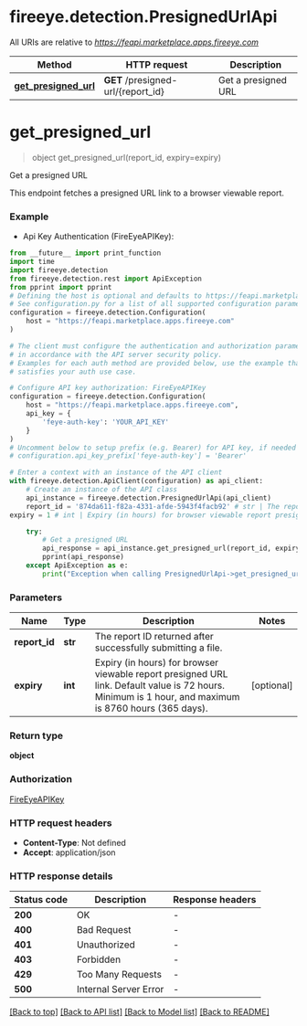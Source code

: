 # fireeye.detection.PresignedUrlApi

All URIs are relative to *https://feapi.marketplace.apps.fireeye.com*

Method | HTTP request | Description
------------- | ------------- | -------------
[**get_presigned_url**](PresignedUrlApi.md#get_presigned_url) | **GET** /presigned-url/{report_id} | Get a presigned URL


# **get_presigned_url**
> object get_presigned_url(report_id, expiry=expiry)

Get a presigned URL

This endpoint fetches a presigned URL link to a browser viewable report.

### Example

* Api Key Authentication (FireEyeAPIKey):
```python
from __future__ import print_function
import time
import fireeye.detection
from fireeye.detection.rest import ApiException
from pprint import pprint
# Defining the host is optional and defaults to https://feapi.marketplace.apps.fireeye.com
# See configuration.py for a list of all supported configuration parameters.
configuration = fireeye.detection.Configuration(
    host = "https://feapi.marketplace.apps.fireeye.com"
)

# The client must configure the authentication and authorization parameters
# in accordance with the API server security policy.
# Examples for each auth method are provided below, use the example that
# satisfies your auth use case.

# Configure API key authorization: FireEyeAPIKey
configuration = fireeye.detection.Configuration(
    host = "https://feapi.marketplace.apps.fireeye.com",
    api_key = {
        'feye-auth-key': 'YOUR_API_KEY'
    }
)
# Uncomment below to setup prefix (e.g. Bearer) for API key, if needed
# configuration.api_key_prefix['feye-auth-key'] = 'Bearer'

# Enter a context with an instance of the API client
with fireeye.detection.ApiClient(configuration) as api_client:
    # Create an instance of the API class
    api_instance = fireeye.detection.PresignedUrlApi(api_client)
    report_id = '874da611-f82a-4331-afde-5943f4facb92' # str | The report ID returned after successfully submitting a file.
expiry = 1 # int | Expiry (in hours) for browser viewable report presigned URL link. Default value is 72 hours.  Minimum is 1 hour, and maximum is 8760 hours (365 days). (optional)

    try:
        # Get a presigned URL
        api_response = api_instance.get_presigned_url(report_id, expiry=expiry)
        pprint(api_response)
    except ApiException as e:
        print("Exception when calling PresignedUrlApi->get_presigned_url: %s\n" % e)
```

### Parameters

Name | Type | Description  | Notes
------------- | ------------- | ------------- | -------------
 **report_id** | **str**| The report ID returned after successfully submitting a file. | 
 **expiry** | **int**| Expiry (in hours) for browser viewable report presigned URL link. Default value is 72 hours.  Minimum is 1 hour, and maximum is 8760 hours (365 days). | [optional] 

### Return type

**object**

### Authorization

[FireEyeAPIKey](../README.md#FireEyeAPIKey)

### HTTP request headers

 - **Content-Type**: Not defined
 - **Accept**: application/json

### HTTP response details
| Status code | Description | Response headers |
|-------------|-------------|------------------|
**200** | OK |  -  |
**400** | Bad Request |  -  |
**401** | Unauthorized |  -  |
**403** | Forbidden |  -  |
**429** | Too Many Requests |  -  |
**500** | Internal Server Error |  -  |

[[Back to top]](#) [[Back to API list]](../README.md#documentation-for-api-endpoints) [[Back to Model list]](../README.md#documentation-for-models) [[Back to README]](../README.md)

